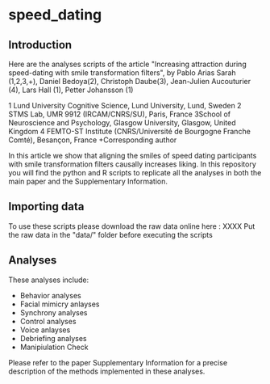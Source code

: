 # speed_dating

## Introduction

Here are the analyses scripts of the article "Increasing attraction during speed-dating with smile transformation filters", by 
Pablo Arias Sarah (1,2,3,+), Daniel Bedoya(2), Christoph Daube(3), Jean-Julien Aucouturier (4), Lars Hall (1), Petter Johansson (1) 

1 Lund University Cognitive Science, Lund University, Lund, Sweden
2 STMS Lab, UMR 9912 (IRCAM/CNRS/SU), Paris, France
3School of Neuroscience and Psychology, Glasgow University, Glasgow, United Kingdom
4 FEMTO-ST Institute (CNRS/Université de Bourgogne Franche Comté), Besançon, France
+Corresponding author


In this article we show that aligning the smiles of speed dating participants with smile transformation filters causally increases liking. In this repository you will find the python and R scripts to replicate all the analyses in both the main paper and the Supplementary Information. 

## Importing data
To use these scripts please download the raw data online here : XXXX
Put the raw data in the "data/" folder before executing the scripts

## Analyses
These analyses include:
- Behavior analyses
- Facial mimicry anlayses
- Synchrony analyses
- Control analyses
- Voice anlayses
- Debriefing analyses
- Manipiulation Check


Please refer to the paper Supplementary Information for a precise description of the methods implemented in these analyses.
